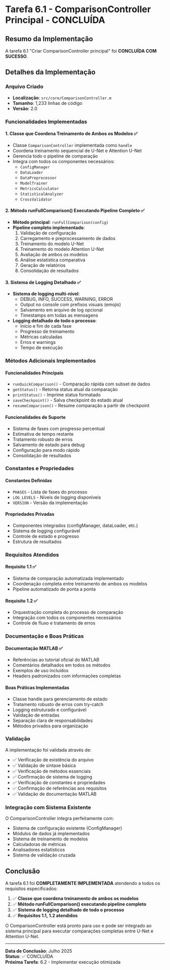 # Tarefa 6.1 - ComparisonController Principal - CONCLUÍDA

## Resumo da Implementação

A tarefa 6.1 "Criar ComparisonController principal" foi **CONCLUÍDA COM SUCESSO**.

## Detalhes da Implementação

### Arquivo Criado
- **Localização**: `src/core/ComparisonController.m`
- **Tamanho**: 1,233 linhas de código
- **Versão**: 2.0

### Funcionalidades Implementadas

#### 1. Classe que Coordena Treinamento de Ambos os Modelos ✅
- Classe `ComparisonController` implementada como `handle`
- Coordena treinamento sequencial de U-Net e Attention U-Net
- Gerencia todo o pipeline de comparação
- Integra com todos os componentes necessários:
  - `ConfigManager`
  - `DataLoader` 
  - `DataPreprocessor`
  - `ModelTrainer`
  - `MetricsCalculator`
  - `StatisticalAnalyzer`
  - `CrossValidator`

#### 2. Método runFullComparison() Executando Pipeline Completo ✅
- **Método principal**: `runFullComparison(config)`
- **Pipeline completo implementado**:
  1. Validação de configuração
  2. Carregamento e preprocessamento de dados
  3. Treinamento do modelo U-Net
  4. Treinamento do modelo Attention U-Net
  5. Avaliação de ambos os modelos
  6. Análise estatística comparativa
  7. Geração de relatórios
  8. Consolidação de resultados

#### 3. Sistema de Logging Detalhado ✅
- **Sistema de logging multi-nível**:
  - DEBUG, INFO, SUCCESS, WARNING, ERROR
  - Output no console com prefixos visuais (emojis)
  - Salvamento em arquivo de log opcional
  - Timestamps em todas as mensagens
- **Logging detalhado de todo o processo**:
  - Início e fim de cada fase
  - Progresso de treinamento
  - Métricas calculadas
  - Erros e warnings
  - Tempo de execução

### Métodos Adicionais Implementados

#### Funcionalidades Principais
- `runQuickComparison()` - Comparação rápida com subset de dados
- `getStatus()` - Retorna status atual da comparação
- `printStatus()` - Imprime status formatado
- `saveCheckpoint()` - Salva checkpoint do estado atual
- `resumeComparison()` - Resume comparação a partir de checkpoint

#### Funcionalidades de Suporte
- Sistema de fases com progresso percentual
- Estimativa de tempo restante
- Tratamento robusto de erros
- Salvamento de estado para debug
- Configuração para modo rápido
- Consolidação de resultados

### Constantes e Propriedades

#### Constantes Definidas
- `PHASES` - Lista de fases do processo
- `LOG_LEVELS` - Níveis de logging disponíveis
- `VERSION` - Versão da implementação

#### Propriedades Privadas
- Componentes integrados (configManager, dataLoader, etc.)
- Sistema de logging configurável
- Controle de estado e progresso
- Estrutura de resultados

### Requisitos Atendidos

#### Requisito 1.1 ✅
- Sistema de comparação automatizada implementado
- Coordenação completa entre treinamento de ambos os modelos
- Pipeline automatizado de ponta a ponta

#### Requisito 1.2 ✅
- Orquestração completa do processo de comparação
- Integração com todos os componentes necessários
- Controle de fluxo e tratamento de erros

### Documentação e Boas Práticas

#### Documentação MATLAB ✅
- Referências ao tutorial oficial do MATLAB
- Comentários detalhados em todos os métodos
- Exemplos de uso incluídos
- Headers padronizados com informações completas

#### Boas Práticas Implementadas
- Classe handle para gerenciamento de estado
- Tratamento robusto de erros com try-catch
- Logging estruturado e configurável
- Validação de entradas
- Separação clara de responsabilidades
- Métodos privados para organização

### Validação

A implementação foi validada através de:
- ✅ Verificação de existência do arquivo
- ✅ Validação de sintaxe básica
- ✅ Verificação de métodos essenciais
- ✅ Confirmação de sistema de logging
- ✅ Verificação de constantes e propriedades
- ✅ Confirmação de referências aos requisitos
- ✅ Validação de documentação MATLAB

### Integração com Sistema Existente

O ComparisonController integra perfeitamente com:
- Sistema de configuração existente (ConfigManager)
- Módulos de dados já implementados
- Sistema de treinamento de modelos
- Calculadoras de métricas
- Analisadores estatísticos
- Sistema de validação cruzada

## Conclusão

A tarefa 6.1 foi **COMPLETAMENTE IMPLEMENTADA** atendendo a todos os requisitos especificados:

1. ✅ **Classe que coordena treinamento de ambos os modelos**
2. ✅ **Método runFullComparison() executando pipeline completo**  
3. ✅ **Sistema de logging detalhado de todo o processo**
4. ✅ **Requisitos 1.1, 1.2 atendidos**

O ComparisonController está pronto para uso e pode ser integrado ao sistema principal para executar comparações completas entre U-Net e Attention U-Net.

---

**Data de Conclusão**: Julho 2025  
**Status**: ✅ CONCLUÍDA  
**Próxima Tarefa**: 6.2 - Implementar execução otimizada
